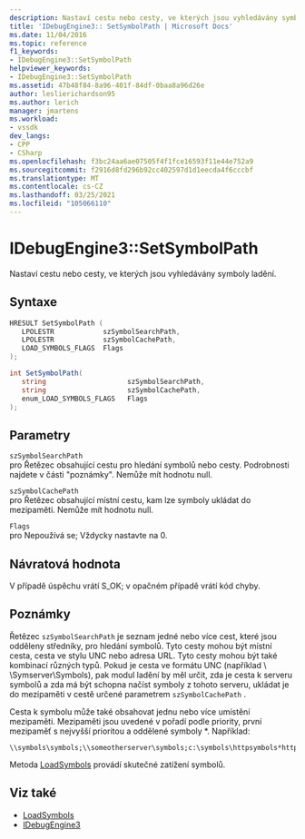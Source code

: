 ```yaml
---
description: Nastaví cestu nebo cesty, ve kterých jsou vyhledávány symboly ladění.
title: 'IDebugEngine3:: SetSymbolPath | Microsoft Docs'
ms.date: 11/04/2016
ms.topic: reference
f1_keywords:
- IDebugEngine3::SetSymbolPath
helpviewer_keywords:
- IDebugEngine3::SetSymbolPath
ms.assetid: 47b48f84-8a96-401f-84df-0baa8a96d26e
author: leslierichardson95
ms.author: lerich
manager: jmartens
ms.workload:
- vssdk
dev_langs:
- CPP
- CSharp
ms.openlocfilehash: f3bc24aa6ae07505f4f1fce16593f11e44e752a9
ms.sourcegitcommit: f2916d8fd296b92cc402597d1d1eecda4f6cccbf
ms.translationtype: MT
ms.contentlocale: cs-CZ
ms.lasthandoff: 03/25/2021
ms.locfileid: "105066110"
---
```

# <a name="idebugengine3setsymbolpath"></a>IDebugEngine3::SetSymbolPath
Nastaví cestu nebo cesty, ve kterých jsou vyhledávány symboly ladění.

## <a name="syntax"></a>Syntaxe

```cpp
HRESULT SetSymbolPath (
   LPOLESTR            szSymbolSearchPath,
   LPOLESTR            szSymbolCachePath,
   LOAD_SYMBOLS_FLAGS  Flags
);
```

```csharp
int SetSymbolPath(
   string                    szSymbolSearchPath,
   string                    szSymbolCachePath,
   enum_LOAD_SYMBOLS_FLAGS   Flags
);
```

## <a name="parameters"></a>Parametry

`szSymbolSearchPath`\
pro Řetězec obsahující cestu pro hledání symbolů nebo cesty. Podrobnosti najdete v části "poznámky". Nemůže mít hodnotu null.

`szSymbolCachePath`\
pro Řetězec obsahující místní cestu, kam lze symboly ukládat do mezipaměti. Nemůže mít hodnotu null.

`Flags`\
pro Nepoužívá se; Vždycky nastavte na 0.

## <a name="return-value"></a>Návratová hodnota
 V případě úspěchu vrátí S_OK; v opačném případě vrátí kód chyby.

## <a name="remarks"></a>Poznámky
 Řetězec `szSymbolSearchPath` je seznam jedné nebo více cest, které jsou odděleny středníky, pro hledání symbolů. Tyto cesty mohou být místní cesta, cesta ve stylu UNC nebo adresa URL. Tyto cesty mohou být také kombinací různých typů. Pokud je cesta ve formátu UNC (například \\ \Symserver\Symbols), pak modul ladění by měl určit, zda je cesta k serveru symbolů a zda má být schopna načíst symboly z tohoto serveru, ukládat je do mezipaměti v cestě určené parametrem `szSymbolCachePath` .

 Cesta k symbolu může také obsahovat jednu nebo více umístění mezipaměti. Mezipaměti jsou uvedené v pořadí podle priority, první mezipaměť s nejvyšší prioritou a oddělené symboly *. Například:

```
\\symbols\symbols;\\someotherserver\symbols;c:\symbols\httpsymbols*https://msdl.microsoft.com
```

 Metoda [LoadSymbols](../../../extensibility/debugger/reference/idebugengine3-loadsymbols.md) provádí skutečné zatížení symbolů.

## <a name="see-also"></a>Viz také
- [LoadSymbols](../../../extensibility/debugger/reference/idebugengine3-loadsymbols.md)
- [IDebugEngine3](../../../extensibility/debugger/reference/idebugengine3.md)
